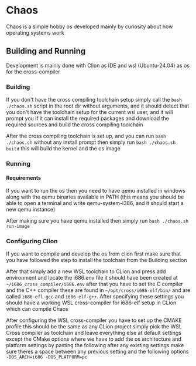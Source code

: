 # Chaos

Chaos is a simple hobby os developed mainly by curiosity about how operating systems work

## Building and Running
Development is mainly done with Clion as IDE and wsl (Ubuntu-24.04) as os for the cross-compiler

### Building
If you don't have the cross compiling toolchain setup simply call the ```bash ./chaos.sh``` script in the root dir without arguments, 
and it should detect that you don't have the toolchain setup for the current wsl user, and it will prompt you if it 
can install the required packages and download the required sources and build the cross compiling toolchain

After the cross compiling toolchain is set up, and you can run ```bash ./chaos.sh``` without any install prompt then simply run ```bash ./chaos.sh build``` this will build the kernel and the os image

### Running
#### Requirements
If you want to run the os then you need to have qemu installed in windows along with the qemu binaries available in 
PATH (this means you should be able to open a terminal and write qemu-system-i386, and it should start a new qemu 
instance)

After making sure you have qemu installed then simply run ```bash ./chaos.sh run-image```

### Configuring Clion
If you want to compile and develop the os from clion first make sure that you have followed the step to install the 
toolchain from the Building section

After that simply add a new WSL toolchain to CLion and press add environment and locate the i686.env file it should have 
been created at ```~/i686_cross_compiler/i686.env``` after that you have to set the C compiler and the C++ compiler 
these are found in ```~/opt/cross/i686-elf/bin/``` and are called ```i686-efl-gcc``` and ```i686-elf-g++```. After 
specifying these settings you should have a working WSL cross-compiler for i686-elf setup in CLion which can compile Chaos

After configuring the WSL cross-compiler you have to set up the CMAKE profile this should be the same as any CLion 
project simply pick the WSL Cross compiler as toolchain and leave everything else at default settings except the CMake 
options where we have to add the os architecture and platform settings by pasting the following after any existing 
settings make sure theres a space between any previous setting and the following 
options ```-DOS_ARCH=i686 -DOS_PLATFORM=pc```